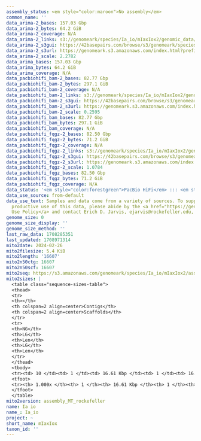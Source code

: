 ```yaml
---
assembly_status: <em style="color:maroon">No assembly</em>
common_name: ''
data_arima-2_bases: 157.03 Gbp
data_arima-2_bytes: 64.2 GiB
data_arima-2_coverage: N/A
data_arima-2_links: s3://genomeark/species/Ia_io/mIaxIox2/genomic_data/arima/<br>
data_arima-2_s3gui: https://42basepairs.com/browse/s3/genomeark/species/Ia_io/mIaxIox2/genomic_data/arima/
data_arima-2_s3url: https://genomeark.s3.amazonaws.com/index.html?prefix=species/Ia_io/mIaxIox2/genomic_data/arima/
data_arima-2_scale: 2.2782
data_arima_bases: 157.03 Gbp
data_arima_bytes: 64.2 GiB
data_arima_coverage: N/A
data_pacbiohifi_bam-2_bases: 82.77 Gbp
data_pacbiohifi_bam-2_bytes: 297.1 GiB
data_pacbiohifi_bam-2_coverage: N/A
data_pacbiohifi_bam-2_links: s3://genomeark/species/Ia_io/mIaxIox2/genomic_data/pacbio_hifi/<br>
data_pacbiohifi_bam-2_s3gui: https://42basepairs.com/browse/s3/genomeark/species/Ia_io/mIaxIox2/genomic_data/pacbio_hifi/
data_pacbiohifi_bam-2_s3url: https://genomeark.s3.amazonaws.com/index.html?prefix=species/Ia_io/mIaxIox2/genomic_data/pacbio_hifi/
data_pacbiohifi_bam-2_scale: 0.2595
data_pacbiohifi_bam_bases: 82.77 Gbp
data_pacbiohifi_bam_bytes: 297.1 GiB
data_pacbiohifi_bam_coverage: N/A
data_pacbiohifi_fqgz-2_bases: 82.50 Gbp
data_pacbiohifi_fqgz-2_bytes: 71.2 GiB
data_pacbiohifi_fqgz-2_coverage: N/A
data_pacbiohifi_fqgz-2_links: s3://genomeark/species/Ia_io/mIaxIox2/genomic_data/pacbio_hifi/<br>
data_pacbiohifi_fqgz-2_s3gui: https://42basepairs.com/browse/s3/genomeark/species/Ia_io/mIaxIox2/genomic_data/pacbio_hifi/
data_pacbiohifi_fqgz-2_s3url: https://genomeark.s3.amazonaws.com/index.html?prefix=species/Ia_io/mIaxIox2/genomic_data/pacbio_hifi/
data_pacbiohifi_fqgz-2_scale: 1.0784
data_pacbiohifi_fqgz_bases: 82.50 Gbp
data_pacbiohifi_fqgz_bytes: 71.2 GiB
data_pacbiohifi_fqgz_coverage: N/A
data_status: '<em style="color:forestgreen">PacBio HiFi</em> ::: <em style="color:forestgreen">Arima</em>'
data_use_source: from-default
data_use_text: Samples and data come from a variety of sources. To support fair and
  productive use of this data, please abide by the <a href="https://genome10k.soe.ucsc.edu/data-use-policies/">Data
  Use Policy</a> and contact Erich D. Jarvis, ejarvis@rockefeller.edu, with any questions.
genome_size: 0
genome_size_display: ''
genome_size_method: ''
last_raw_data: 1708285351
last_updated: 1708971314
mito2date: 2024-02-26
mito2filesize: 5.4 KiB
mito2length: '16607'
mito2n50ctg: 16607
mito2n50scf: 16607
mito2seq: https://s3.amazonaws.com/genomeark/species/Ia_io/mIaxIox2/assembly_MT_rockefeller/mIaxIox2.MT.20240226.fasta.gz
mito2sizes: |
  <table class="sequence-sizes-table">
  <thead>
  <tr>
  <th></th>
  <th colspan=2 align=center>Contigs</th>
  <th colspan=2 align=center>Scaffolds</th>
  </tr>
  <tr>
  <th>NG</th>
  <th>LG</th>
  <th>Len</th>
  <th>LG</th>
  <th>Len</th>
  </tr>
  </thead>
  <tbody>
  <tr><td> 10 </td><td> 1 </td><td> 16.61 Kbp </td><td> 1 </td><td> 16.61 Kbp </td></tr><tr><td> 20 </td><td> 1 </td><td> 16.61 Kbp </td><td> 1 </td><td> 16.61 Kbp </td></tr><tr><td> 30 </td><td> 1 </td><td> 16.61 Kbp </td><td> 1 </td><td> 16.61 Kbp </td></tr><tr><td> 40 </td><td> 1 </td><td> 16.61 Kbp </td><td> 1 </td><td> 16.61 Kbp </td></tr><tr style="background-color:#cccccc;"><td> 50 </td><td> 1 </td><td style="background-color:#ff8888;"> 16.61 Kbp </td><td> 1 </td><td style="background-color:#ff8888;"> 16.61 Kbp </td></tr><tr><td> 60 </td><td> 1 </td><td> 16.61 Kbp </td><td> 1 </td><td> 16.61 Kbp </td></tr><tr><td> 70 </td><td> 1 </td><td> 16.61 Kbp </td><td> 1 </td><td> 16.61 Kbp </td></tr><tr><td> 80 </td><td> 1 </td><td> 16.61 Kbp </td><td> 1 </td><td> 16.61 Kbp </td></tr><tr><td> 90 </td><td> 1 </td><td> 16.61 Kbp </td><td> 1 </td><td> 16.61 Kbp </td></tr><tr><td> 100 </td><td> 1 </td><td> 16.61 Kbp </td><td> 1 </td><td> 16.61 Kbp </td></tr></tbody>
  <tfoot>
  <tr><th> 1.000x </th><th> 1 </th><th> 16.61 Kbp </th><th> 1 </th><th> 16.61 Kbp </th></tr>
  </tfoot>
  </table>
mito2version: assembly_MT_rockefeller
name: Ia io
name_: Ia_io
project: ~
short_name: mIaxIox
taxon_id: ''
---
```

